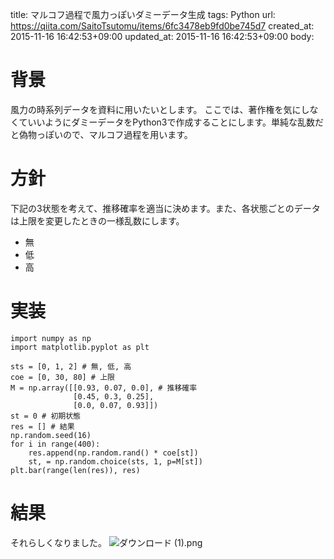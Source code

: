 title: マルコフ過程で風力っぽいダミーデータ生成
tags: Python
url: https://qiita.com/SaitoTsutomu/items/6fc3478eb9fd0be745d7
created_at: 2015-11-16 16:42:53+09:00
updated_at: 2015-11-16 16:42:53+09:00
body:

# 背景
風力の時系列データを資料に用いたいとします。
ここでは、著作権を気にしなくていいようにダミーデータをPython3で作成することにします。単純な乱数だと偽物っぽいので、マルコフ過程を用います。

# 方針
下記の3状態を考えて、推移確率を適当に決めます。また、各状態ごとのデータは上限を変更したときの一様乱数にします。

- 無
- 低
- 高

# 実装
```py3
import numpy as np
import matplotlib.pyplot as plt

sts = [0, 1, 2] # 無, 低, 高
coe = [0, 30, 80] # 上限
M = np.array([[0.93, 0.07, 0.0], # 推移確率
              [0.45, 0.3, 0.25],
              [0.0, 0.07, 0.93]])
st = 0 # 初期状態
res = [] # 結果
np.random.seed(16)
for i in range(400):
    res.append(np.random.rand() * coe[st])
    st, = np.random.choice(sts, 1, p=M[st])
plt.bar(range(len(res)), res)
```
# 結果
それらしくなりました。
![ダウンロード (1).png](https://qiita-image-store.s3.amazonaws.com/0/13955/1882f905-3b0f-8c47-68ef-2c324965e9bf.png)

